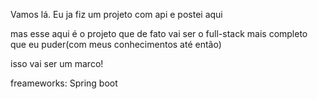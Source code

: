 Vamos lá. Eu ja fiz um projeto com api e postei aqui

mas esse aqui é o projeto que de fato vai ser o full-stack mais completo que eu puder(com meus conhecimentos até então)

isso vai ser um marco!

freameworks: Spring boot
